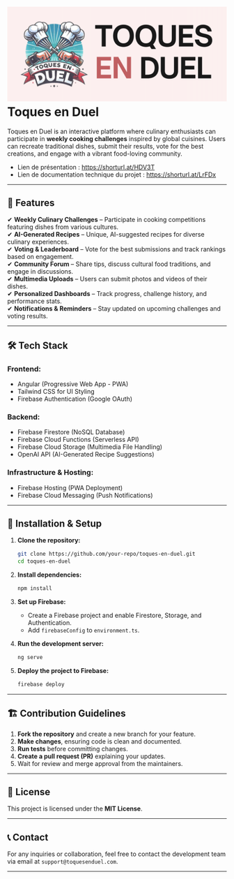 # ![logo](./logo2.png) Toques en Duel

Toques en Duel is an interactive platform where culinary enthusiasts can participate in **weekly cooking challenges** inspired by global cuisines. Users can recreate traditional dishes, submit their results, vote for the best creations, and engage with a vibrant food-loving community.

- Lien de présentation : https://shorturl.at/HDV3T
- Lien de documentation technique du projet : https://shorturl.at/LrFDx

---

## 🚀 Features

✔ **Weekly Culinary Challenges** – Participate in cooking competitions featuring dishes from various cultures.  
✔ **AI-Generated Recipes** – Unique, AI-suggested recipes for diverse culinary experiences.  
✔ **Voting & Leaderboard** – Vote for the best submissions and track rankings based on engagement.  
✔ **Community Forum** – Share tips, discuss cultural food traditions, and engage in discussions.  
✔ **Multimedia Uploads** – Users can submit photos and videos of their dishes.  
✔ **Personalized Dashboards** – Track progress, challenge history, and performance stats.  
✔ **Notifications & Reminders** – Stay updated on upcoming challenges and voting results.  

---

## 🛠️ Tech Stack

### **Frontend:**
- Angular (Progressive Web App - PWA)  
- Tailwind CSS for UI Styling  
- Firebase Authentication (Google OAuth)  

### **Backend:**
- Firebase Firestore (NoSQL Database)  
- Firebase Cloud Functions (Serverless API)  
- Firebase Cloud Storage (Multimedia File Handling)  
- OpenAI API (AI-Generated Recipe Suggestions)  

### **Infrastructure & Hosting:**
- Firebase Hosting (PWA Deployment)  
- Firebase Cloud Messaging (Push Notifications)  

---

## 🔧 Installation & Setup

1. **Clone the repository:**  
   ```sh
   git clone https://github.com/your-repo/toques-en-duel.git
   cd toques-en-duel
   ```

2. **Install dependencies:**  
   ```sh
   npm install
   ```

3. **Set up Firebase:**  
   - Create a Firebase project and enable Firestore, Storage, and Authentication.
   - Add `firebaseConfig` to `environment.ts`.

4. **Run the development server:**  
   ```sh
   ng serve
   ```

5. **Deploy the project to Firebase:**  
   ```sh
   firebase deploy
   ```

---

## 🏗️ Contribution Guidelines

1. **Fork the repository** and create a new branch for your feature.
2. **Make changes**, ensuring code is clean and documented.
3. **Run tests** before committing changes.
4. **Create a pull request (PR)** explaining your updates.
5. Wait for review and merge approval from the maintainers.

---

## 📜 License
This project is licensed under the **MIT License**.

---

## 📞 Contact
For any inquiries or collaboration, feel free to contact the development team via email at `support@toquesenduel.com`.

---
